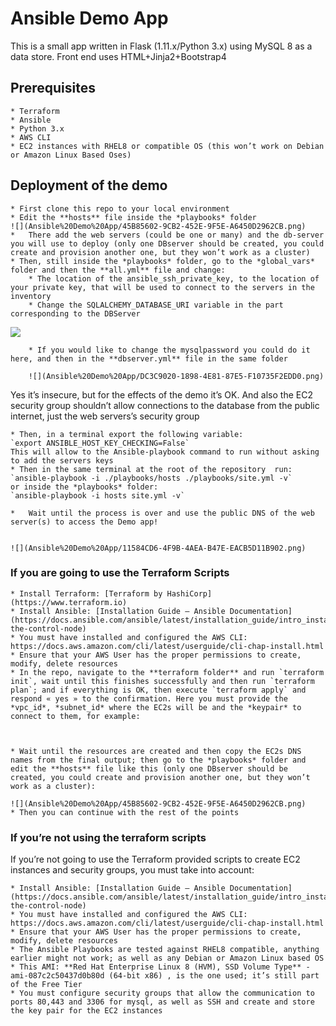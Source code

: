 # Ansible Demo App
This is a small app written in Flask (1.11.x/Python 3.x) using MySQL 8 as a data store. Front end uses HTML+Jinja2+Bootstrap4

## Prerequisites
	* Terraform
	* Ansible
	* Python 3.x
	* AWS CLI
	* EC2 instances with RHEL8 or compatible OS (this won’t work on Debian or Amazon Linux Based Oses)

## Deployment of the demo
	* First clone this repo to your local environment
	* Edit the **hosts** file inside the *playbooks* folder
	![](Ansible%20Demo%20App/45B85602-9CB2-452E-9F5E-A6450D2962CB.png)
	* 	There add the web servers (could be one or many) and the db-server you will use to deploy (only one DBserver should be created, you could create and provision another one, but they won’t work as a cluster)
	* Then, still inside the *playbooks* folder, go to the *global_vars* folder and then the **all.yml** file and change:
		* The location of the ansible_ssh_private_key, to the location of your private key, that will be used to connect to the servers in the inventory
		* Change the SQLALCHEMY_DATABASE_URI variable in the part corresponding to the DBServer
	
![](Ansible%20Demo%20App/A27FF2A9-0924-43E7-890A-DF60A0C05A7F.png)

		* If you would like to change the mysqlpassword you could do it here, and then in the **dbserver.yml** file in the same folder
		
		![](Ansible%20Demo%20App/DC3C9020-1898-4E81-87E5-F10735F2EDD0.png)
Yes it’s insecure, but for the effects of the demo it’s OK. And also 			the EC2 security group shouldn’t allow connections to the database from the public internet, just the web servers’s security group
	
	* Then, in a terminal export the following variable:
	`export ANSIBLE_HOST_KEY_CHECKING=False`
	This will allow to the Ansible-playbook command to run without asking 	to add the servers keys
	* Then in the same terminal at the root of the repository  run:
	`ansible-playbook -i ./playbooks/hosts ./playbooks/site.yml -v`
	or inside the *playbooks* folder:
	`ansible-playbook -i hosts site.yml -v`
	
	* 	Wait until the process is over and use the public DNS of the web server(s) to access the Demo app!
	
	
	![](Ansible%20Demo%20App/11584CD6-4F9B-4AEA-B47E-EACB5D11B902.png)


### If you are going to use the Terraform Scripts
	* Install Terraform: [Terraform by HashiCorp](https://www.terraform.io)
	* Install Ansible: [Installation Guide — Ansible Documentation](https://docs.ansible.com/ansible/latest/installation_guide/intro_installation.html#installing-the-control-node)
	* You must have installed and configured the AWS CLI: https://docs.aws.amazon.com/cli/latest/userguide/cli-chap-install.html
	* Ensure that your AWS User has the proper permissions to create, modify, delete resources
	* In the repo, navigate to the **terraform folder** and run `terraform init`, wait until this finishes successfully and then run `terraform plan`; and if everything is OK, then execute `terraform apply` and respond « yes » to the confirmation. Here you must provide the *vpc_id*, *subnet_id* where the EC2s will be and the *keypair* to connect to them, for example:



	* Wait until the resources are created and then copy the EC2s DNS names from the final output; then go to the *playbooks* folder and edit the **hosts** file like this (only one DBserver should be created, you could create and provision another one, but they won’t work as a cluster):
	
	![](Ansible%20Demo%20App/45B85602-9CB2-452E-9F5E-A6450D2962CB.png)
	* Then you can continue with the rest of the points


### If you’re not using the terraform scripts

If you’re not going to use the Terraform provided scripts to create EC2 instances and security groups, you must take into account:

	* Install Ansible: [Installation Guide — Ansible Documentation](https://docs.ansible.com/ansible/latest/installation_guide/intro_installation.html#installing-the-control-node)
	* You must have installed and configured the AWS CLI: https://docs.aws.amazon.com/cli/latest/userguide/cli-chap-install.html
	* Ensure that your AWS User has the proper permissions to create, modify, delete resources
	* The Ansible Playbooks are tested against RHEL8 compatible, anything earlier might not work; as well as any Debian or Amazon Linux based OS
	* This AMI: **Red Hat Enterprise Linux 8 (HVM), SSD Volume Type** - ami-087c2c50437d0b80d (64-bit x86) , is the one used; it’s still part of the Free Tier
	* You must configure security groups that allow the communication to ports 80,443 and 3306 for mysql, as well as SSH and create and store the key pair for the EC2 instances 
